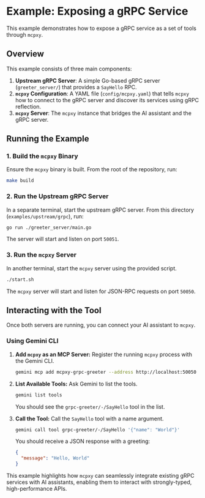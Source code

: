 # Example: Exposing a gRPC Service

This example demonstrates how to expose a gRPC service as a set of tools through `mcpxy`.

## Overview

This example consists of three main components:

1.  **Upstream gRPC Server**: A simple Go-based gRPC server (`greeter_server/`) that provides a `SayHello` RPC.
2.  **`mcpxy` Configuration**: A YAML file (`config/mcpxy.yaml`) that tells `mcpxy` how to connect to the gRPC server and discover its services using gRPC reflection.
3.  **`mcpxy` Server**: The `mcpxy` instance that bridges the AI assistant and the gRPC server.

## Running the Example

### 1. Build the `mcpxy` Binary

Ensure the `mcpxy` binary is built. From the root of the repository, run:

```bash
make build
```

### 2. Run the Upstream gRPC Server

In a separate terminal, start the upstream gRPC server. From this directory (`examples/upstream/grpc`), run:

```bash
go run ./greeter_server/main.go
```

The server will start and listen on port `50051`.

### 3. Run the `mcpxy` Server

In another terminal, start the `mcpxy` server using the provided script.

```bash
./start.sh
```

The `mcpxy` server will start and listen for JSON-RPC requests on port `50050`.

## Interacting with the Tool

Once both servers are running, you can connect your AI assistant to `mcpxy`.

### Using Gemini CLI

1.  **Add `mcpxy` as an MCP Server:**
    Register the running `mcpxy` process with the Gemini CLI.

    ```bash
    gemini mcp add mcpxy-grpc-greeter --address http://localhost:50050 --command "sleep" "infinity"
    ```

2.  **List Available Tools:**
    Ask Gemini to list the tools.

    ```bash
    gemini list tools
    ```

    You should see the `grpc-greeter/-/SayHello` tool in the list.

3.  **Call the Tool:**
    Call the `SayHello` tool with a name argument.

    ```bash
    gemini call tool grpc-greeter/-/SayHello '{"name": "World"}'
    ```

    You should receive a JSON response with a greeting:

    ```json
    {
      "message": "Hello, World"
    }
    ```

This example highlights how `mcpxy` can seamlessly integrate existing gRPC services with AI assistants, enabling them to interact with strongly-typed, high-performance APIs.
